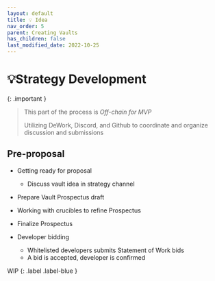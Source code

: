 ```yaml
---
layout: default
title: 💡 Idea
nav_order: 5
parent: Creating Vaults
has_children: false
last_modified_date: 2022-10-25
---
```


# 💡Strategy Development


{: .important }
> This part of the process is _Off-chain for MVP_
>
> Utilizing DeWork, Discord, and Github to coordinate and organize discussion and submissions

## Pre-proposal

* Getting ready for proposal
    *	Discuss vault idea in strategy channel
* Prepare Vault Prospectus draft
* Working with crucibles to refine Prospectus
* Finalize Prospectus

* Developer bidding
	* Whitelisted developers submits Statement of Work bids
	* A bid is accepted, developer is confirmed

WIP
{: .label .label-blue }
